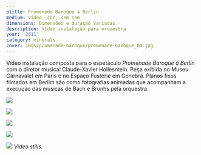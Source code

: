 ```yaml
---
ptitle: Promenade Baroque à Berlin
medium: Vídeo, cor, sem som
dimensions: Dimensões e duração variadas
description: Vídeo instalação para orquestra
year: '2011'
category: minerals
cover: imgs/promenade-baroque/promenade-baroque_00.jpg
---
```

Vídeo instalação composta para o espetáculo _Promenade Baroque à Berlin_ com o diretor musical Claude-Xavier Hollesntein. Peça exibida no Museu Carnavalet em Paris e no Espaço Fusterie em Genebra. Planos fixos filmados em Berlim são como fotografias animadas que acompanham a execução das músicas de Bach e Brunhs pela orquestra.

![]({{site.baseurl}}/imgs/promenade-baroque/promenade-baroque_01.jpg)

![]({{site.baseurl}}/imgs/promenade-baroque/promenade-baroque_02.jpg)

![]({{site.baseurl}}/imgs/promenade-baroque/promenade-baroque_03.jpg)

![]({{site.baseurl}}/imgs/promenade-baroque/promenade-baroque_04.jpg)

![]({{site.baseurl}}/imgs/promenade-baroque/promenade-baroque_05.jpg)
_Video stills._
